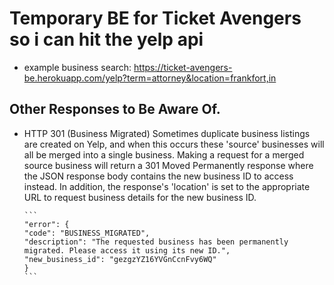 # Temporary BE for Ticket Avengers so i can hit the yelp api

-   example business search: https://ticket-avengers-be.herokuapp.com/yelp?term=attorney&location=frankfort,in

## Other Responses to Be Aware Of.

-   HTTP 301 (Business Migrated)
    Sometimes duplicate business listings are created on Yelp, and when this occurs these 'source' businesses will all be merged into a single business. Making a request for a merged source business will return a 301 Moved Permanently response where the JSON response body contains the new business ID to access instead. In addition, the response's 'location' is set to the appropriate URL to request business details for the new business ID.

        ```
        "error": {
        "code": "BUSINESS_MIGRATED",
        "description": "The requested business has been permanently migrated. Please access it using its new ID.",
        "new_business_id": "gezgzYZ16YVGnCcnFvy6WQ"
        }
        ```
